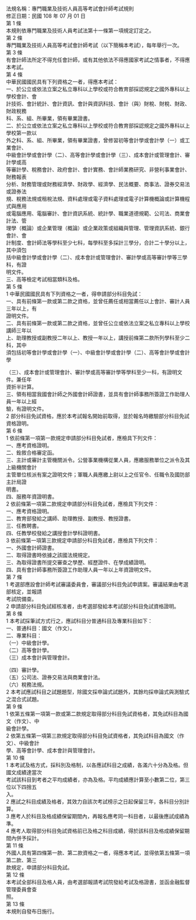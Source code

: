 法規名稱：專門職業及技術人員高等考試會計師考試規則  
修正日期：民國 108 年 07 月 01 日  
第 1 條  
本規則依專門職業及技術人員考試法第十一條第一項規定訂定之。  
第 2 條  
專門職業及技術人員高等考試會計師考試（以下簡稱本考試），每年舉行一次。  
第 3 條  
有會計師法所定不得充任會計師，或有其他依法不得應國家考試之情事者，不得應本考試。  
第 4 條  
中華民國國民具有下列資格之一者，得應本考試：  
一、於公立或依法立案之私立專科以上學校或符合教育部採認規定之國外專科以上學校會計、會  
計技術、會計統計、會計資訊、會計與資訊科技、會計（與）財稅、財稅、財政、財政稅務  
科、系、組、所畢業，領有畢業證書。  
二、於公立或依法立案之私立專科以上學校或符合教育部採認規定之國外專科以上學校第一款以  
外之科、系、組、所畢業，領有畢業證書，曾修習初等會計學或會計學（一）或工業會計、  
中級會計學或會計學（二）、高等會計學或會計學（三）、成本會計或管理會計、審計學或高  
等審計學、稅務會計、政府會計、會計實務、會計師業務研究、非營利事業會計、財務報表  
分析、財務管理或財務經濟學、財政學、經濟學、民法概要、商事法、證券交易法或證券法  
規、稅務法規或租稅法規、資料處理或電子資料處理或電子計算機概論或計算機程式與應用  
或電腦應用、電腦審計、會計資訊系統、統計學、職業道德規範、公司法、商業會計法、管  
理學（概論）或企業管理（概論）或企業政策或組織與管理、管理資訊系統、銀行會計、會  
計制度、會計師法等學科至少七科，每學科至多採計三學分，合計二十學分以上，其中須包  
括中級會計學或會計學（二）、成本會計或管理會計、審計學或高等審計學等三學科，有證  
明文件。  
三、高等檢定考試相當類科及格。  
第 5 條  
1 中華民國國民具有下列資格之一者，得申請部分科目免試：  
一、具有前條第一款或第二款之資格，並曾任薦任或相當薦任以上會計、審計人員三年以上，有  
證明文件。  
二、具有前條第一款或第二款之資格，並曾任公立或依法立案之私立專科以上學校講師三年以  
上、助理教授或副教授二年以上、教授一年以上，講授前條第二款所列學科至少二科，其中  
須包括初等會計學或會計學（一）、中級會計學或會計學（二）、高等會計學或會計學  


（三）、成本會計或管理會計、審計學或高等審計學等學科至少一科，有證明文件。兼任年  
資折半計算。  
三、領有相當我國會計師之外國會計師證書，並具有會計師事務所簽證工作助理人員一年以上經  
驗，有證明文件。  
2 部分科目免試資格，應於本考試報名開始前取得，並於報名時繳驗部分科目免試資格證明。  
第 6 條  
1 依前條第一項第一款規定申請部分科目免試者，應檢具下列文件：  
一、應考資格證明。  
二、銓敘合格審定函。  
三、主計或審計主管機關派令。公營事業機構從業人員，應繳服務單位之派令及其上級機關會計  
主管單位核派有案之證明文件；軍職人員應繳上尉以上之任官令、任職令及國防部主計局證  
明書。  
四、服務年資證明書。  
2 依前條第一項第二款規定申請部分科目免試者，應檢具下列文件：  
一、應考資格證明。  
二、教育部發給之講師、助理教授、副教授、教授證書。  
三、任教聘書。  
四、任教學校發給之講授會計學科證明書。  
3 依前條第一項第三款規定申請部分科目免試者，應檢具下列文件：  
一、外國會計師證書。  
二、取得證書時依據之該國法規規定。  
三、為取得證書所提交審查之學歷、經歷證件、在學成績證明。  
四、具有會計師事務所簽證工作助理人員一年以上年資證明文件。  
第 7 條  
1 考選部應設會計師考試審議委員會，審議部分科目免試申請案。審議結果由考選部核定，並報請  
考試院備查。  
2 申請部分科目免試經核准者，由考選部發給本考試部分科目免試資格證明。  
第 8 條  
1 本考試採筆試方式行之，應試科目分普通科目及專業科目如下：  
一、普通科目：國文（作文）。  
二、專業科目：  
（一）中級會計學。  
（二）高等會計學。  
（三）成本會計與管理會計。  


（四）審計學。  
（五）公司法、證券交易法與商業會計法。  
（六）稅務法規。  
2 本考試應試科目之試題題型，除國文採申論式試題外，其餘均採申論式與測驗式之混合式試題。  
第 9 條  
1 依第五條第一項第一款或第二款規定取得部分科目免試資格者，其免試科目為國文（作文）、中  
級會計學。  
2 依第五條第一項第三款規定取得部分科目免試資格者，其免試科目為國文（作文）、中級會計  
學、高等會計學、成本會計與管理會計。  
第 10 條  
1 本考試及格方式，採科別及格制，以各應試科目之成績，各滿六十分為及格。但國文成績達當次  
考試該科目到考者之平均成績者，亦為及格。平均成績應計算至小數第二位，第三位以下四捨五  
入。  
2 應試之科目成績及格者，其效力自該次考試榜示之日起保留三年，各科目分別計算。  
3 應考人於科目及格成績保留期間內，再報名應考同一科目者，以最後應試成績為準。  
4 應考人取得部分科目免試資格前已及格之科目成績，得於該科目及格成績保留期間內併予採計。  
第 11 條  
外國人具有第四條第一款、第二款資格之一者，得應本考試，並得依第五條第一項第二款、第三  
款規定，申請部分科目免試。  
第 12 條  
本考試全部科目及格人員，由考選部報請考試院發給考試及格證書，並函金融監督管理委員會查  
照。  
第 13 條  
本規則自發布日施行。  


